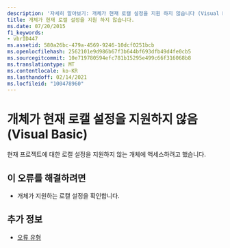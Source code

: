 ```yaml
---
description: '자세히 알아보기: 개체가 현재 로캘 설정을 지원 하지 않습니다 (Visual Basic).'
title: 개체가 현재 로캘 설정을 지원 하지 않습니다.
ms.date: 07/20/2015
f1_keywords:
- vbrID447
ms.assetid: 580a26bc-479a-4569-9246-10dcf0251bcb
ms.openlocfilehash: 2562101e9d986b67f3b644bf693dfb49d4fe0cb5
ms.sourcegitcommit: 10e719780594efc781b15295e499c66f316068b8
ms.translationtype: MT
ms.contentlocale: ko-KR
ms.lasthandoff: 02/14/2021
ms.locfileid: "100478960"
---
```

# <a name="object-doesnt-support-current-locale-setting-visual-basic"></a>개체가 현재 로캘 설정을 지원하지 않음(Visual Basic)

현재 프로젝트에 대한 로캘 설정을 지원하지 않는 개체에 액세스하려고 했습니다.  
  
## <a name="to-correct-this-error"></a>이 오류를 해결하려면  
  
- 개체가 지원하는 로캘 설정을 확인합니다.  
  
## <a name="see-also"></a>추가 정보

- [오류 유형](../programming-guide/language-features/error-types.md)
